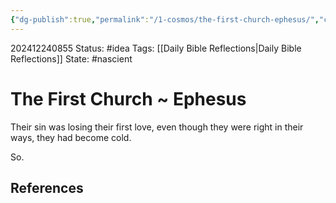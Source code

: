 ```yaml
---
{"dg-publish":true,"permalink":"/1-cosmos/the-first-church-ephesus/","created":"2024-12-24T08:54:48.547-05:00","updated":"2024-12-27T14:05:10.241-05:00"}
---
```


202412240855
Status: #idea
Tags: [[Daily Bible Reflections\|Daily Bible Reflections]]
State: #nascient
# The First Church ~ Ephesus

Their sin was losing their first love, even though they were right in their ways, they had become cold.

So.

## References
